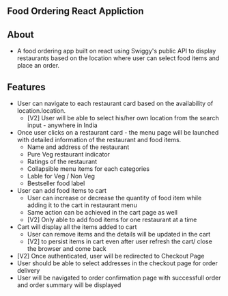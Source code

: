 ## Food Ordering React Appliction

## About

- A food ordering app built on react using Swiggy's public API to display restaurants based on the location where user can select food items and place an order.

## Features

- User can navigate to each restaurant card based on the availability of location.location.
  - [V2] User will be able to select his/her own location from the search input - anywhere in India
- Once user clicks on a restaurant card - the menu page will be launched with detailed information of the restaurant and food items.
  - Name and address of the restaurant
  - Pure Veg restaurant indicator
  - Ratings of the restaurant
  - Collapsible menu items for each categories
  - Lable for Veg / Non Veg
  - Bestseller food label
- User can add food items to cart
  - User can increase or decrease the quantity of food item while adding it to the cart in restaurant menu
  - Same action can be achieved in the cart page as well
  - [V2] Only able to add food items for one restaurant at a time
- Cart will display all the items added to cart
  - User can remove items and the details will be updated in the cart
  - [V2] to persist items in cart even after user refresh the cart/ close the browser and come back
- [V2] Once authenticated, user will be redirected to Checkout Page
- User should be able to select addresses in the checkout page for order delivery
- User will be navigated to order confirmation page with successfull order and order summary will be displayed
